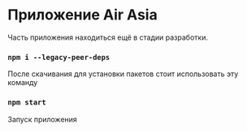 # Приложение Air Asia 

Часть приложения находиться ещё в стадии разработки.

### `npm i --legacy-peer-deps`
После скачивания для установки пакетов стоит использовать эту команду

### `npm start`

Запуск приложения
